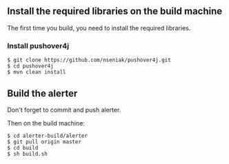 ## Install the required libraries on the build machine

The first time you build, you need to install the required libraries. 

### Install pushover4j

	$ git clone https://github.com/nseniak/pushover4j.git
	$ cd pushover4j
	$ mvn clean install

## Build the alerter

Don't forget to commit and push alerter.

Then on the build machine:

    $ cd alerter-build/alerter
    $ git pull origin master
    $ cd build
    $ sh build.sh
